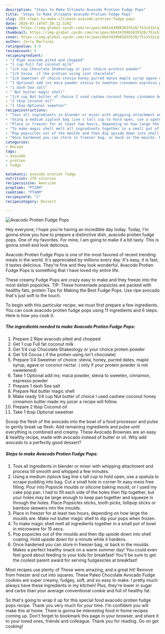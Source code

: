 ```yaml
---
description: "Steps to Make Ultimate Avacodo Protien Fudge Pops"
title: "Steps to Make Ultimate Avacodo Protien Fudge Pops"
slug: 293-steps-to-make-ultimate-avacodo-protien-fudge-pops
date: 2020-07-14T07:39:12.526Z
image: https://img-global.cpcdn.com/recipes/6643439981035520/751x532cq70/avacodo-protien-fudge-pops-recipe-main-photo.jpg
thumbnail: https://img-global.cpcdn.com/recipes/6643439981035520/751x532cq70/avacodo-protien-fudge-pops-recipe-main-photo.jpg
cover: https://img-global.cpcdn.com/recipes/6643439981035520/751x532cq70/avacodo-protien-fudge-pops-recipe-main-photo.jpg
author: Jerry Martinez
ratingvalue: 4.9
reviewcount: 5
recipeingredient:
- "2 Ripe avacodo pited and chopped"
- "1 cup Full fat coconut milk"
- "1/4 cup Chocolate Shakeology or your choice protein powder"
- "1/4 Cocoa  if the protien using isnt chocolate"
- "1/4 Sweetner of choice stevia honey purred dates maple syrup agave or coconut nectar  only if your protein powder is not sweetened"
- "1 Optional add ins maca powder stevia to sweeten cinnamon espresso powder"
- "1 dash Sea salt"
- " Nut butter magic shell"
- "1/4 cup Nut butter of choice I used cashew coconut honey cinnamon butter made my juicer a recipe will follow"
- "2 tbsp Coconut oil"
- "1 tbsp Optional sweetner"
recipeinstructions:
- "Toss all ingredients in blender or mixer with whipping attachment and process till smooth and whipped a few minutes."
- "Using a medium ziplock bag line s tall cup to hold open, use a spatula to scrape pudding into bag. Cut a small hole in corner fir easy mess free filling. Pour into Popsicle moulds or silicone baking mould, or I used my cake pop pan. I had to fill each side of the holes then flip together, but your holes may be large enough to keep pan together and squeeze in through the holes. Place Popsicles sticks, tooth picks, lollipop sticks or bamboo skewers into the moulds."
- "Place in freezer for at least two hours, depending on how large the moulds are. Make nut butter magic shell to dip your pops when frozen."
- "To make magic shell melt all ingredients together in a small pot of bowl in microwave for 15 secs."
- "Pop popsicles out of the moulds and then dip upside down into shell coating. Hold upside down for a minute while it hardens."
- "Once hardened you can store in freezer bag, or back in the moulds. Makes a perfect healthy snack on a warm summer day! You could even feel good about feeding to your kids for breakfast! You&#39;ll be sure to get the coolest parent award for serving fudgesicles at breakfast!"
categories:
- Recipe
tags:
- avacodo
- protien
- fudge

katakunci: avacodo protien fudge 
nutrition: 270 calories
recipecuisine: American
preptime: "PT28M"
cooktime: "PT40M"
recipeyield: "2"
recipecategory: Dessert

---
```



![Avacodo Protien Fudge Pops](https://img-global.cpcdn.com/recipes/6643439981035520/751x532cq70/avacodo-protien-fudge-pops-recipe-main-photo.jpg)

Hey everyone, I hope you're having an incredible day today. Today, I'm gonna show you how to prepare a distinctive dish, avacodo protien fudge pops. One of my favorites. For mine, I am going to make it a bit tasty. This is gonna smell and look delicious.

Avacodo Protien Fudge Pops is one of the most favored of recent trending meals in the world. It's appreciated by millions every day. It's easy, it is fast, it tastes delicious. They're fine and they look wonderful. Avacodo Protien Fudge Pops is something that I have loved my entire life.

These creamy Fudge Pops are crazy easy to make and they freeze into the most delish popsicles. TIP: These homemade popsicles are packed with healthy fats, protein Tips for Making the Best Fudge Pops. Use ripe avocado that&#39;s just soft to the touch.


To begin with this particular recipe, we must first prepare a few ingredients. You can cook avacodo protien fudge pops using 11 ingredients and 6 steps. Here is how you cook it.

##### The ingredients needed to make Avacodo Protien Fudge Pops:

1. Prepare 2 Ripe avacodo pited and chopped
1. Get 1 cup Full fat coconut milk
1. Get 1/4 cup Chocolate Shakeology or your choice protein powder
1. Get 1/4 Cocoa ( if the protien using isn&#39;t chocolate)
1. Prepare 1/4 Sweetner of choice: stevia, honey, purred dates, maple syrup, agave or coconut nectar. ( only if your protein powder is not sweetened)
1. Take 1 Optional add ins; maca powder, stevia to sweeten, cinnamon, espresso powder
1. Prepare 1 dash Sea salt
1. Prepare  Nut butter magic shell
1. Make ready 1/4 cup Nut butter of choice I used cashew coconut honey cinnamon butter made my juicer a recipe will follow.
1. Prepare 2 tbsp Coconut oil
1. Take 1 tbsp Optional sweetner


Scoop the flesh of the avocado into the bowl of a food processor and pulse to gently break up flesh. Add remaining ingredients and pulse until everything is combined and creamy. These Avocado Brownies are an easy &amp; healthy recipe, made with avocado instead of butter or oil. Why add avocado to a perfectly good dessert? 

##### Steps to make Avacodo Protien Fudge Pops:

1. Toss all ingredients in blender or mixer with whipping attachment and process till smooth and whipped a few minutes.
1. Using a medium ziplock bag line s tall cup to hold open, use a spatula to scrape pudding into bag. Cut a small hole in corner fir easy mess free filling. Pour into Popsicle moulds or silicone baking mould, or I used my cake pop pan. I had to fill each side of the holes then flip together, but your holes may be large enough to keep pan together and squeeze in through the holes. Place Popsicles sticks, tooth picks, lollipop sticks or bamboo skewers into the moulds.
1. Place in freezer for at least two hours, depending on how large the moulds are. Make nut butter magic shell to dip your pops when frozen.
1. To make magic shell melt all ingredients together in a small pot of bowl in microwave for 15 secs.
1. Pop popsicles out of the moulds and then dip upside down into shell coating. Hold upside down for a minute while it hardens.
1. Once hardened you can store in freezer bag, or back in the moulds. Makes a perfect healthy snack on a warm summer day! You could even feel good about feeding to your kids for breakfast! You&#39;ll be sure to get the coolest parent award for serving fudgesicles at breakfast!


Most recipes use plenty of These were amazing, and a great hit! Remove from freezer and cut into squares. These Paleo Chocolate Avocado Fudge cookies are super creamy, fudgey, soft, and so easy to make. I pretty much always have these ingredients in my kitchen! Plus, they&#39;re lower in sugar and carbs than your average conventional cookie and full of healthy fat. 

So that's going to wrap it up for this special food avacodo protien fudge pops recipe. Thank you very much for your time. I'm confident you will make this at home. There is gonna be interesting food in home recipes coming up. Don't forget to bookmark this page in your browser, and share it to your loved ones, friends and colleague. Thank you for reading. Go on get cooking!
